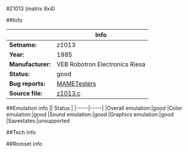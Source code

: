 #Z1013 (matrix 8x4)

##Info

||Info|
|-----|-----|
|**Setname:**|z1013
|**Year:**|1985
|**Manufacturer:**|VEB Robotron Electronics Riesa
|**Status:**|good
|**Bug reports:**|[MAMETesters](http://mametesters.org/view_all_set.php?type=1&temporary=y&search=z1013.c)
|**Source file:**|[z1013.c](https://github.com/mamedev/mame/blob/master/src/mess/drivers/z1013.c)

##Emulation info
|| Status |
|-----|-----|
|Overall emulation:|good
|Color emulation:|good
|Sound emulation:|good
|Graphics emulation:|good
|Savestates:|unsupported

##Tech info

##Romset info

<!--- START OF EDITED COMMENT DO NOT TOUCH TEXT ABOVE-->
